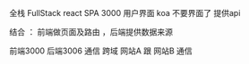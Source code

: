 全栈 FullStack
react SPA 3000 用户界面
koa 不要界面了 提供api

结合 ： 前端做页面及路由 ，后端提供数据来源

前端3000 后端3006 通信 跨域
网站A 跟 网站B 通信